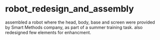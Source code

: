 # robot_redesign_and_assembly
assembled a robot where the head, body, base and screen were provided by Smart Methods company, as part of a summer training task. also redesigned few elements for enhancment. 
